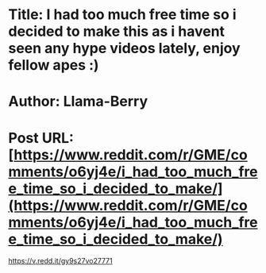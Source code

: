 # Title: I had too much free time so i decided to make this as i havent seen any hype videos lately, enjoy fellow apes :)
# Author: Llama-Berry
# Post URL: [https://www.reddit.com/r/GME/comments/o6yj4e/i_had_too_much_free_time_so_i_decided_to_make/](https://www.reddit.com/r/GME/comments/o6yj4e/i_had_too_much_free_time_so_i_decided_to_make/)


https://v.redd.it/gy9s27vo27771